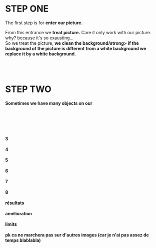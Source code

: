                                                                                                                                                                        
<strong><h1>STEP ONE</h1></strong>

The first step is for <strong>enter our picture.</strong>

From this entrance we <strong>treat picture.</strong> Care it only work with our picture. why? because it's so exausting...
<br>
So we treat the picture, <strong>we clean the background/strong> if the background of the picture is different from a white background we replace it by a white background.

















<br><br>


<strong><h1>STEP TWO</h1></strong>

Sometimes we have many objects on our 


<br><br>

<br><br>
3
<br><br>
4
<br><br>
5
<br><br>
6
<br><br>
7
<br><br>
8
<br><br>
résultats
<br><br>
amélioration
<br><br>
limits
<br><br>
pk ca ne marchera pas sur d'autres images (car je n'ai pas assez de temps blablabla)
<br><br>
